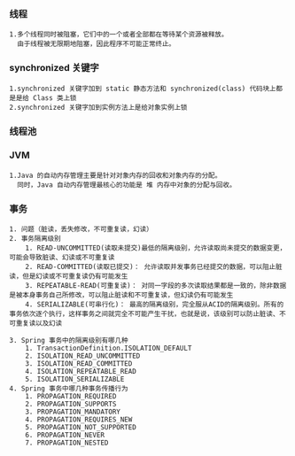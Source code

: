 ### 线程
    1.多个线程同时被阻塞，它们中的一个或者全部都在等待某个资源被释放。
      由于线程被无限期地阻塞，因此程序不可能正常终止。

### synchronized 关键字
    1.synchronized 关键字加到 static 静态方法和 synchronized(class) 代码块上都是是给 Class 类上锁
    2.synchronized 关键字加到实例方法上是给对象实例上锁
    
### 线程池

### JVM
    1.Java 的自动内存管理主要是针对对象内存的回收和对象内存的分配。
      同时，Java 自动内存管理最核心的功能是 堆 内存中对象的分配与回收。

### 事务
    1. 问题（脏读，丢失修改，不可重复读，幻读）
    2. 事务隔离级别
        1. READ-UNCOMMITTED(读取未提交)最低的隔离级别，允许读取尚未提交的数据变更，可能会导致脏读、幻读或不可重复读
        2. READ-COMMITTED(读取已提交)： 允许读取并发事务已经提交的数据，可以阻止脏读，但是幻读或不可重复读仍有可能发生
        3. REPEATABLE-READ(可重复读)： 对同一字段的多次读取结果都是一致的，除非数据是被本身事务自己所修改，可以阻止脏读和不可重复读，但幻读仍有可能发生
        4. SERIALIZABLE(可串行化)： 最高的隔离级别，完全服从ACID的隔离级别。所有的事务依次逐个执行，这样事务之间就完全不可能产生干扰，也就是说，该级别可以防止脏读、不可重复读以及幻读
        
    3. Spring 事务中的隔离级别有哪几种
        1. TransactionDefinition.ISOLATION_DEFAULT
        2. ISOLATION_READ_UNCOMMITTED
        3. ISOLATION_READ_COMMITTED 
        4. ISOLATION_REPEATABLE_READ
        5. ISOLATION_SERIALIZABLE
    4. Spring 事务中哪几种事务传播行为
        1. PROPAGATION_REQUIRED
        2. PROPAGATION_SUPPORTS
        3. PROPAGATION_MANDATORY
        4. PROPAGATION_REQUIRES_NEW
        5. PROPAGATION_NOT_SUPPORTED
        6. PROPAGATION_NEVER
        7. PROPAGATION_NESTED